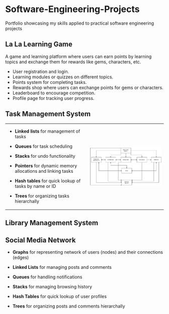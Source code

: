 # Software-Engineering-Projects
Portfolio showcasing my skills applied to practical software engineering projects

## La La Learning Game
A game and learning platform where users can earn points by learning topics and exchange them for rewards like gems, characters, etc.
<ul>
  <li>User registration and login.</li>
  <li>Learning modules or quizzes on different topics.</li>
  <li>Points system for completing tasks.</li>
  <li>Rewards shop where users can exchange points for gems or characters.</li>
  <li>Leaderboard to encourage competition.</li>
  <li>Profile page for tracking user progress.</li>
</ul>

## Task Management System
<table>
  <tr>
    <td>
      <ul><li><strong>Linked lists</strong> for management of tasks</ul>
      <ul><li><strong>Queues</strong> for task scheduling</ul>
      <ul><li><strong>Stacks</strong> for undo functionality</ul>
      <ul><li><strong>Pointers</strong> for dynamic memory allocations and linking tasks</ul>
      <ul><li><strong>Hash tables</strong> for quick lookup of tasks by name or ID</ul>
      <ul><li><strong>Trees</strong> for organizing tasks hierarchally</ul>
    </td>
    <td>
      <img src= Images/TaskManagement.png alt=Task Management System Plan width="500">
    </td>
  </tr>
</table>

## Library Management System

## Social Media Network
<ul><li><strong>Graphs</strong> for representing network of users (nodes) and their connections (edges)</ul>
<ul><li><strong>Linked Lists</strong> for managing posts and comments</ul>
<ul><li><strong>Queues</strong> for handling notifications</ul>
<ul><li><strong>Stacks</strong> for managing browsing history</ul>
<ul><li><strong>Hash Tables</strong> for quick lookup of user profiles</ul>
<ul><li><strong>Trees</strong> for organizing posts and comments hierarchally</ul>
